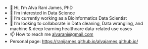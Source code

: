 - 👋 Hi, I’m Alva Rani James, PhD
- 👀 I’m interested in Data Science
- 🌱 I’m currently working as a Bioinformatics Data Scientist
- 💞️ I’m looking to collaborate in Data cleaning, Data wrangling, and machine & deep learning healthcare data-related use cases
- 📫 How to reach me alvarani@gmail.com
- Personal page: https://ranijames.github.io/alvajames.github.io/

<!---
ranijames/ranijames is a ✨ special ✨ repository because its `README.md` (this file) appears on your GitHub profile.
You can click the Preview link to take a look at your changes.
--->
